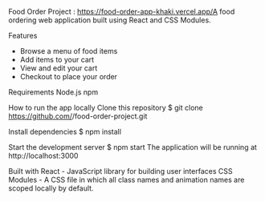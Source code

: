 Food Order Project : https://food-order-app-khaki.vercel.app/A food ordering web application built using React and CSS Modules.

Features
* Browse a menu of food items
* Add items to your cart
* View and edit your cart
* Checkout to place your order

Requirements
Node.js
npm

How to run the app locally
Clone this repository
$ git clone https://github.com/<your-username>/food-order-project.git

Install dependencies
$ npm install

Start the development server
$ npm start
The application will be running at http://localhost:3000

Built with
React - JavaScript library for building user interfaces
CSS Modules - A CSS file in which all class names and animation names are scoped locally by default.
